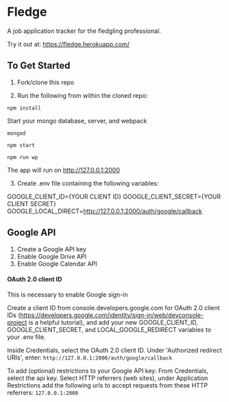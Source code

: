 # Fledge

A job application tracker for the fledgling professional.

Try it out at: https://fledge.herokuapp.com/

## To Get Started

1. Fork/clone this repo

2. Run the following from within the cloned repo:

``` npm install ```

Start your mongo database, server, and webpack

```mongod```

```npm start```

```npm run wp```


The app will run on http://127.0.0.1:2000

3. Create .env file containing the following variables:

GOOGLE_CLIENT_ID={YOUR CLIENT ID}
GOOGLE_CLIENT_SECRET={YOUR CLIENT SECRET}
GOOGLE_LOCAL_DIRECT=http://127.0.0.1:2000/auth/google/callback

## Google API
1. Create a Google API key
2. Enable Google Drive API
3. Enable Google Calendar API

#### OAuth 2.0 client ID
This is necessary to enable Google sign-in

Create a client ID from console.developers.google.com for OAuth 2.0 client IDs (https://developers.google.com/identity/sign-in/web/devconsole-project is a helpful tutorial), and add your new GOOGLE_CLIENT_ID, GOOGLE_CLIENT_SECRET, and LOCAL_GOOGLE_REDIRECT variables to your .env file.

Inside Credentials, select the OAuth 2.0 client ID. Under 'Authorized redirect URIs', enter:
```http://127.0.0.1:2000/auth/google/callback```

To add (optional) restrictions to your Google API key:
From Credentials, select the api key.
Select HTTP referrers (web sites), under Application Restrictions
add the following urls to accept requests from these HTTP referrers:
```127.0.0.1:2000```
